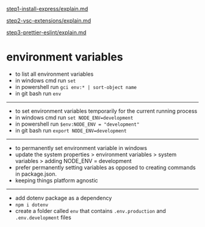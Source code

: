 [step1-install-express/explain.md](https://github.com/dheeraj-br/random2/blob/step1-install-express/explain.md)

[step2-vsc-extensions/explain.md](https://github.com/dheeraj-br/random2/blob/step2-vsc-extensions/explain.md)

[step3-prettier-eslint/explain.md](https://github.com/dheeraj-br/random2/blob/step3-prettier-eslint/explain.md)

# environment variables

- to list all environment variables
- in windows cmd run `set`
- in powershell run `gci env:* | sort-object name`
- in git bash run `env`

---

- to set environment variables temporarily for the current running process
- in windows cmd run `set NODE_ENV=development`
- in powershell run `$env:NODE_ENV = "development"`
- in git bash run `export NODE_ENV=development`

---

- to permanently set environment variable in windows
- update the system properties > environment variables > system variables > adding NODE_ENV = development
- prefer permanently setting variables as opposed to creating commands in package.json.
- keeping things platform agnostic

---

- add dotenv package as a dependency
- `npm i dotenv `
- create a folder called `env` that contains `.env.production` and `.env.development` files
